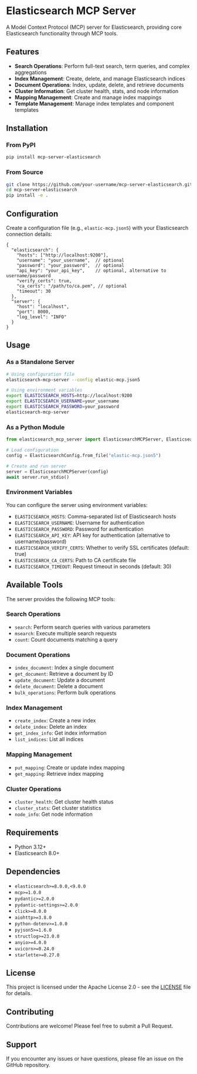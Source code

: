 # Elasticsearch MCP Server

A Model Context Protocol (MCP) server for Elasticsearch, providing core Elasticsearch functionality through MCP tools.

## Features

- **Search Operations**: Perform full-text search, term queries, and complex aggregations
- **Index Management**: Create, delete, and manage Elasticsearch indices
- **Document Operations**: Index, update, delete, and retrieve documents
- **Cluster Information**: Get cluster health, stats, and node information
- **Mapping Management**: Create and manage index mappings
- **Template Management**: Manage index templates and component templates

## Installation

### From PyPI

```bash
pip install mcp-server-elasticsearch
```

### From Source

```bash
git clone https://github.com/your-username/mcp-server-elasticsearch.git
cd mcp-server-elasticsearch
pip install -e .
```

## Configuration

Create a configuration file (e.g., `elastic-mcp.json5`) with your Elasticsearch connection details:

```json5
{
  "elasticsearch": {
    "hosts": ["http://localhost:9200"],
    "username": "your_username",  // optional
    "password": "your_password",  // optional
    "api_key": "your_api_key",    // optional, alternative to username/password
    "verify_certs": true,
    "ca_certs": "/path/to/ca.pem", // optional
    "timeout": 30
  },
  "server": {
    "host": "localhost",
    "port": 8000,
    "log_level": "INFO"
  }
}
```

## Usage

### As a Standalone Server

```bash
# Using configuration file
elasticsearch-mcp-server --config elastic-mcp.json5

# Using environment variables
export ELASTICSEARCH_HOSTS=http://localhost:9200
export ELASTICSEARCH_USERNAME=your_username
export ELASTICSEARCH_PASSWORD=your_password
elasticsearch-mcp-server
```

### As a Python Module

```python
from elasticsearch_mcp_server import ElasticsearchMCPServer, ElasticsearchConfig

# Load configuration
config = ElasticsearchConfig.from_file("elastic-mcp.json5")

# Create and run server
server = ElasticsearchMCPServer(config)
await server.run_stdio()
```

### Environment Variables

You can configure the server using environment variables:

- `ELASTICSEARCH_HOSTS`: Comma-separated list of Elasticsearch hosts
- `ELASTICSEARCH_USERNAME`: Username for authentication
- `ELASTICSEARCH_PASSWORD`: Password for authentication
- `ELASTICSEARCH_API_KEY`: API key for authentication (alternative to username/password)
- `ELASTICSEARCH_VERIFY_CERTS`: Whether to verify SSL certificates (default: true)
- `ELASTICSEARCH_CA_CERTS`: Path to CA certificate file
- `ELASTICSEARCH_TIMEOUT`: Request timeout in seconds (default: 30)

## Available Tools

The server provides the following MCP tools:

### Search Operations
- `search`: Perform search queries with various parameters
- `msearch`: Execute multiple search requests
- `count`: Count documents matching a query

### Document Operations
- `index_document`: Index a single document
- `get_document`: Retrieve a document by ID
- `update_document`: Update a document
- `delete_document`: Delete a document
- `bulk_operations`: Perform bulk operations

### Index Management
- `create_index`: Create a new index
- `delete_index`: Delete an index
- `get_index_info`: Get index information
- `list_indices`: List all indices

### Mapping Management
- `put_mapping`: Create or update index mapping
- `get_mapping`: Retrieve index mapping

### Cluster Operations
- `cluster_health`: Get cluster health status
- `cluster_stats`: Get cluster statistics
- `node_info`: Get node information

## Requirements

- Python 3.12+
- Elasticsearch 8.0+

## Dependencies

- `elasticsearch>=8.0.0,<9.0.0`
- `mcp>=1.0.0`
- `pydantic>=2.0.0`
- `pydantic-settings>=2.0.0`
- `click>=8.0.0`
- `aiohttp>=3.8.0`
- `python-dotenv>=1.0.0`
- `pyjson5>=1.6.0`
- `structlog>=23.0.0`
- `anyio>=4.0.0`
- `uvicorn>=0.24.0`
- `starlette>=0.27.0`

## License

This project is licensed under the Apache License 2.0 - see the [LICENSE](LICENSE) file for details.

## Contributing

Contributions are welcome! Please feel free to submit a Pull Request.

## Support

If you encounter any issues or have questions, please file an issue on the GitHub repository.